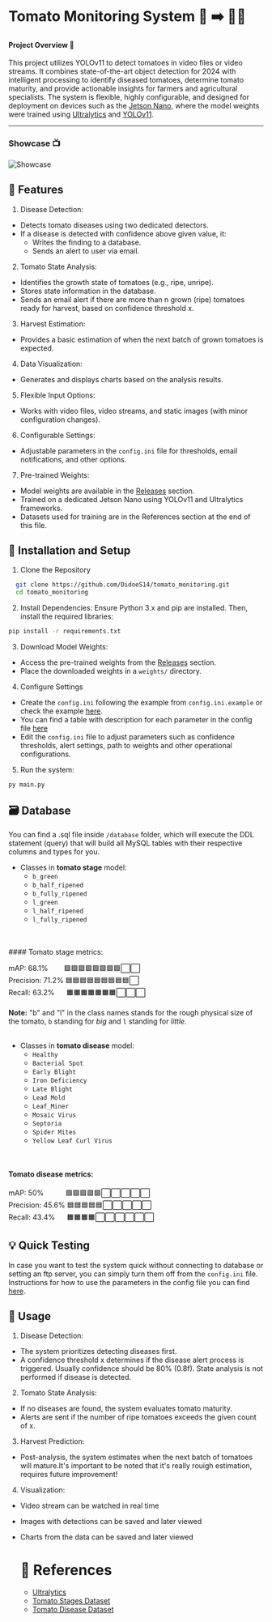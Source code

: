 
# Tomato Monitoring System 👀 ➡️ 🍅🌿

#### Project Overview 🔎
This project utilizes YOLOv11 to detect tomatoes in video files or video streams.
It combines state-of-the-art object detection for 2024 with intelligent processing
to identify diseased tomatoes, determine tomato maturity, and provide actionable insights
for farmers and agricultural specialists. The system is flexible, highly configurable,
and designed for deployment on devices such as the
[Jetson Nano](https://developer.nvidia.com/embedded/jetson-nano),
where the model weights were trained using [Ultralytics](https://github.com/ultralytics/ultralytics)
and [YOLOv11](https://docs.ultralytics.com/models/yolo11/).

---
### Showcase  📺
![Showcase](https://github.com/user-attachments/assets/f7e9491c-3204-48ab-a5ed-f023bff192ce)

    
## 🧰 Features 

1. Disease Detection:

- Detects tomato diseases using two dedicated detectors.
- If a disease is detected with confidence above given value, it:
    - Writes the finding to a database.
    - Sends an alert to user via email.
2. Tomato State Analysis:

- Identifies the growth state of tomatoes (e.g., ripe, unripe).
- Stores state information in the database.
- Sends an email alert if there are more than n grown (ripe) tomatoes ready for harvest, based on confidence threshold x.

3. Harvest Estimation:
- Provides a basic estimation of when the next batch of grown tomatoes is expected.
4. Data Visualization:

- Generates and displays charts based on the analysis results.
5. Flexible Input Options:

- Works with video files, video streams, and static images (with minor configuration changes).
6. Configurable Settings:

- Adjustable parameters in the `config.ini` file for thresholds, email notifications, and other options.

7. Pre-trained Weights:

- Model weights are available in the [Releases](https://github.com/DidoeS14/tomato_monitoring/releases) section.
- Trained on a dedicated Jetson Nano using YOLOv11 and Ultralytics frameworks.
- Datasets used for training are in the  References section at the end of this file.


## 🔧 Installation and Setup 

1. Clone the Repository

```bash
  git clone https://github.com/DidoeS14/tomato_monitoring.git
  cd tomato_monitoring

```

 2. Install Dependencies: Ensure Python 3.x and pip are installed. Then, install the required libraries:
 ```bash
 pip install -r requirements.txt
 ```
 3. Download Model Weights:
  - Access the pre-trained weights from the [Releases](https://github.com/DidoeS14/tomato_monitoring/releases) section.
  - Place the downloaded weights in a `weights/` directory.

  4. Configure Settings
  - Create the `config.ini` following the example from `config.ini.example` or check the example [here](https://github.com/DidoeS14/tomato_monitoring/blob/main/config.ini.example).
  - You can find a table with description for each parameter in the config file [here](https://github.com/DidoeS14/tomato_monitoring/blob/main/CONFIG.md)
  - Edit the `config.ini` file to adjust parameters such as confidence thresholds, alert settings, path to weights and other operational configurations.
  5. Run the system:
  ```bash
  py main.py
  ```

## 🗃️ Database 

You can find a .sql file inside `/database` folder, which will execute the DDL statement
(query) that will build all MySQL tables with their respective columns and types for you.
<br>
- Classes in **tomato stage** model:
  - `b_green`
  - `b_half_ripened`
  - `b_fully_ripened`
  - `l_green`
  - `l_half_ripened`
  - `l_fully_ripened`
<br>
<br>
#### Tomato stage metrics:<br>

mAP: 68.1% ‎ ‎ ‎ ‎ ‎ ‎ ‎ 🟪🟪🟪🟪🟪🟪🟪🟪⬜⬜<br>
Precision: 71.2% 🟦🟦🟦🟦🟦🟦🟦🟦🟦⬜<br>
Recall: 63.2% ‎ ‎ ‎ ‎ ‎ 🟧🟧🟧🟧🟧🟧🟧⬜⬜⬜<br>
<br>
**Note:** "b" and "l" in the class names stands for the rough physical size of the tomato, `b` standing for _big_
and `l` standing for _little_.
<br>
<br>
- Classes in **tomato disease** model:
  - `Healthy`
  - `Bacterial Spot`
  - `Early Blight`
  - `Iron Deficiency`
  - `Late Blight`
  - `Lead Mold`
  - `Leaf_Miner`
  - `Mosaic Virus`
  - `Septoria`
  - `Spider Mites`
  - `Yellow Leaf Curl Virus`

<br>

#### Tomato disease metrics:<br>


mAP: 50% ‎ ‎ ‎ ‎ ‎ ‎ ‎ ‎ ‎ ‎ 🟪🟪🟪🟪🟪⬜⬜⬜⬜⬜<br>
Precision: 45.6% 🟦🟦🟦🟦🟦⬜⬜⬜⬜⬜<br>
Recall: 43.4% ‎ ‎ ‎ ‎ ‎ 🟧🟧🟧🟧⬜⬜⬜⬜⬜⬜<br>

## 💡 Quick Testing 

In case you want to test the system quick without connecting to database or setting an ftp server, you can simply 
 turn them off from the `config.ini` file. Instructions for how to use the parameters in the config file you can 
find [here](https://github.com/DidoeS14/tomato_monitoring/blob/main/CONFIG.md).

## 📔 Usage 

1. Disease Detection:
- The system prioritizes detecting diseases first.
- A confidence threshold x determines if the disease alert process is triggered. Usually confidence should be 80% (0.8f). State analysis is not performed if disease is detected.

2. Tomato State Analysis:
- If no diseases are found, the system evaluates tomato maturity.
- Alerts are sent if the number of ripe tomatoes exceeds the given count of x.

3. Harvest Prediction:
- Post-analysis, the system estimates when the next batch of tomatoes will mature.It's important to be noted that it's really rouigh estimation, requires future improvement!

4. Visualization:
- Video stream can be watched in real time
- Images with detections can be saved and later viewed
- Charts from the data can be saved and later viewed

  # 🔗 References 
  - [Ultralytics](https://github.com/ultralytics/ultralytics)
  - [Tomato Stages Dataset](https://datasetninja.com/laboro-tomato)
  - [Tomato Disease Dataset](https://universe.roboflow.com/universitas-atma-jaya/tomato-leaf-disease-rxcft)

